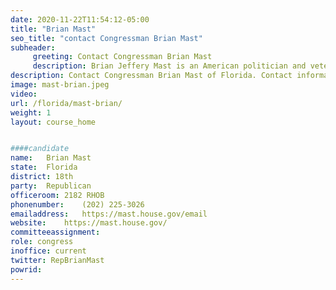 ```yaml
---
date: 2020-11-22T11:54:12-05:00
title: "Brian Mast"
seo_title: "contact Congressman Brian Mast"
subheader:
     greeting: Contact Congressman Brian Mast 
     description: Brian Jeffery Mast is an American politician and veteran who has served as the U.S. Representative for Florida's 18th congressional district since 2017. He is a Republican. 
description: Contact Congressman Brian Mast of Florida. Contact information for Brian Mast includes email address, phone number, and mailing address.
image: mast-brian.jpeg
video: 
url: /florida/mast-brian/
weight: 1
layout: course_home


####candidate
name:	Brian Mast
state:	Florida
district: 18th
party:	Republican
officeroom:	2182 RHOB
phonenumber:	(202) 225-3026
emailaddress:	https://mast.house.gov/email
website:	https://mast.house.gov/
committeeassignment: 
role: congress
inoffice: current
twitter: RepBrianMast
powrid: 
---
```


